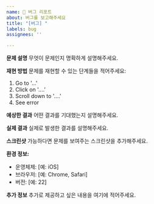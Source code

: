 ```yaml
---
name: 🐛 버그 리포트
about: 버그를 보고해주세요
title: "[버그] "
labels: bug
assignees: ''

---
```


**문제 설명**
무엇이 문제인지 명확하게 설명해주세요.

**재현 방법**
문제를 재현할 수 있는 단계들을 적어주세요:
1. Go to '...'
2. Click on '....'
3. Scroll down to '....'
4. See error

**예상한 결과**
어떤 결과를 기대했는지 설명해주세요.

**실제 결과**
실제로 발생한 결과를 설명해주세요.

**스크린샷**
가능하다면 문제를 보여주는 스크린샷을 추가해주세요.

**환경 정보:**
- 운영체제: [예: iOS]
- 브라우저: [예: Chrome, Safari]
- 버전: [예: 22]

**추가 정보**
추가로 제공하고 싶은 내용을 여기에 적어주세요.
